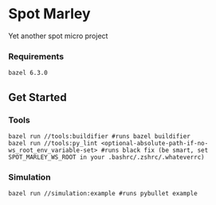 # Spot Marley
Yet another spot micro project

### Requirements
```
bazel 6.3.0
```

## Get Started

### Tools
```
bazel run //tools:buildifier #runs bazel buildifier
bazel run //tools:py_lint <optional-absolute-path-if-no-ws_root_env_variable-set> #runs black fix (be smart, set SPOT_MARLEY_WS_ROOT in your .bashrc/.zshrc/.whateverrc)
```
### Simulation
```
bazel run //simulation:example #runs pybullet example
```